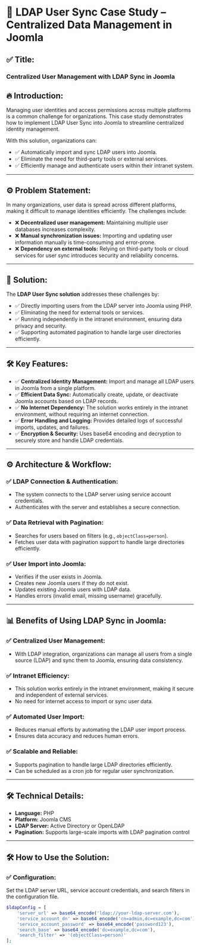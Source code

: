 # 📄 LDAP User Sync Case Study – Centralized Data Management in Joomla

## ✅ Title:
### Centralized User Management with LDAP Sync in Joomla

## 🔥 Introduction:
Managing user identities and access permissions across multiple platforms is a common challenge for organizations. This case study demonstrates how to implement LDAP User Sync into Joomla to streamline centralized identity management.

With this solution, organizations can:

- ✅ Automatically import and sync LDAP users into Joomla.  
- ✅ Eliminate the need for third-party tools or external services.  
- ✅ Efficiently manage and authenticate users within their intranet system.  

---

## ⚙️ Problem Statement:
In many organizations, user data is spread across different platforms, making it difficult to manage identities efficiently. The challenges include:

- ❌ **Decentralized user management:** Maintaining multiple user databases increases complexity.  
- ❌ **Manual synchronization issues:** Importing and updating user information manually is time-consuming and error-prone.  
- ❌ **Dependency on external tools:** Relying on third-party tools or cloud services for user sync introduces security and reliability concerns.  

---

## 🚀 Solution:
The **LDAP User Sync solution** addresses these challenges by:

- ✅ Directly importing users from the LDAP server into Joomla using PHP.  
- ✅ Eliminating the need for external tools or services.  
- ✅ Running independently in the intranet environment, ensuring data privacy and security.  
- ✅ Supporting automated pagination to handle large user directories efficiently.  

---

## 🛠️ Key Features:
- ✅ **Centralized Identity Management:** Import and manage all LDAP users in Joomla from a single platform.  
- ✅ **Efficient Data Sync:** Automatically create, update, or deactivate Joomla accounts based on LDAP records.  
- ✅ **No Internet Dependency:** The solution works entirely in the intranet environment, without requiring an internet connection.  
- ✅ **Error Handling and Logging:** Provides detailed logs of successful imports, updates, and failures.  
- ✅ **Encryption & Security:** Uses base64 encoding and decryption to securely store and handle LDAP credentials.  

---

## ⚙️ Architecture & Workflow:
### ✅ **LDAP Connection & Authentication:**
- The system connects to the LDAP server using service account credentials.  
- Authenticates with the server and establishes a secure connection.  

### ✅ **Data Retrieval with Pagination:**
- Searches for users based on filters (e.g., `objectClass=person`).  
- Fetches user data with pagination support to handle large directories efficiently.  

### ✅ **User Import into Joomla:**
- Verifies if the user exists in Joomla.  
- Creates new Joomla users if they do not exist.  
- Updates existing Joomla users with LDAP data.  
- Handles errors (invalid email, missing username) gracefully.  

---

## 📊 Benefits of Using LDAP Sync in Joomla:
### ✅ **Centralized User Management:**
- With LDAP integration, organizations can manage all users from a single source (LDAP) and sync them to Joomla, ensuring data consistency.  

### ✅ **Intranet Efficiency:**
- This solution works entirely in the intranet environment, making it secure and independent of external services.  
- No need for internet access to import or sync user data.  

### ✅ **Automated User Import:**
- Reduces manual efforts by automating the LDAP user import process.  
- Ensures data accuracy and reduces human errors.  

### ✅ **Scalable and Reliable:**
- Supports pagination to handle large LDAP directories efficiently.  
- Can be scheduled as a cron job for regular user synchronization.  

---

## 🛠️ Technical Details:
- **Language:** PHP  
- **Platform:** Joomla CMS  
- **LDAP Server:** Active Directory or OpenLDAP  
- **Pagination:** Supports large-scale imports with LDAP pagination control  

---

## 🛠️ How to Use the Solution:
### ✅ **Configuration:**
Set the LDAP server URL, service account credentials, and search filters in the configuration file.

```php
$ldapConfig = [
    'server_url' => base64_encode('ldap://your-ldap-server.com'),
    'service_account_dn' => base64_encode('cn=admin,dc=example,dc=com'),
    'service_account_password' => base64_encode('password123'),
    'search_base' => base64_encode('dc=example,dc=com'),
    'search_filter' => '(objectClass=person)'
];
